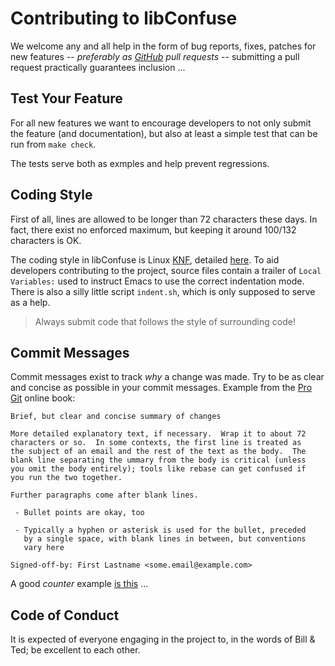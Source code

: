 Contributing to libConfuse
==========================

We welcome any and all help in the form of bug reports, fixes, patches
for new features -- *preferably as [GitHub][github] pull requests* --
submitting a pull request practically guarantees inclusion ...


Test Your Feature
-----------------

For all new features we want to encourage developers to not only submit
the feature (and documentation), but also at least a simple test that
can be run from `make check`.

The tests serve both as exmples and help prevent regressions.


Coding Style
------------

First of all, lines are allowed to be longer than 72 characters these
days.  In fact, there exist no enforced maximum, but keeping it around
100/132 characters is OK.

The coding style in libConfuse is Linux [KNF][], detailed [here][style].
To aid developers contributing to the project, source files contain a
trailer of `Local Variables:` used to instruct Emacs to use the correct
indentation mode.  There is also a silly little script `indent.sh`,
which is only supposed to serve as a help.

> Always submit code that follows the style of surrounding code!


Commit Messages
---------------

Commit messages exist to track *why* a change was made.  Try to be as
clear and concise as possible in your commit messages.  Example from
the [Pro Git][gitbook] online book:

    Brief, but clear and concise summary of changes
    
    More detailed explanatory text, if necessary.  Wrap it to about 72
    characters or so.  In some contexts, the first line is treated as
    the subject of an email and the rest of the text as the body.  The
    blank line separating the ummary from the body is critical (unless
    you omit the body entirely); tools like rebase can get confused if
    you run the two together.
    
    Further paragraphs come after blank lines.
    
     - Bullet points are okay, too
    
     - Typically a hyphen or asterisk is used for the bullet, preceded
       by a single space, with blank lines in between, but conventions
       vary here
    
    Signed-off-by: First Lastname <some.email@example.com>


A good *counter* example [is this][rambling] ...


Code of Conduct
---------------

It is expected of everyone engaging in the project to, in the words of
Bill & Ted; be excellent to each other.


[github]:   https://github.com/martinh/libconfuse/
[KNF]:      https://en.wikipedia.org/wiki/Kernel_Normal_Form
[style]:    https://www.kernel.org/doc/Documentation/CodingStyle
[gitbook]:  https://git-scm.com/book/ch5-2.html
[rambling]: http://stopwritingramblingcommitmessages.com/

<!--
  -- Local Variables:
  -- mode: markdown
  -- End:
  -->
